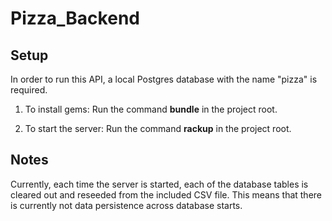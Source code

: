 # Pizza_Backend

## Setup

In order to run this API, a local Postgres database with the name "pizza" is required.

1. To install gems:
  Run the command **bundle** in the project root.

2. To start the server:
  Run the command **rackup** in the project root.

## Notes

Currently, each time the server is started, each of the database tables is cleared out and reseeded from the included CSV file. This means that there is currently not data persistence across database starts.